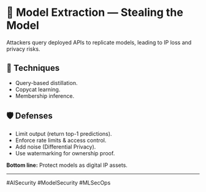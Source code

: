 # 🔎 Model Extraction — Stealing the Model

Attackers query deployed APIs to replicate models, leading to IP loss and privacy risks.

## 🧠 Techniques
- Query-based distillation.
- Copycat learning.
- Membership inference.

## 🛡️ Defenses
- Limit output (return top-1 predictions).
- Enforce rate limits & access control.
- Add noise (Differential Privacy).
- Use watermarking for ownership proof.

**Bottom line:** Protect models as digital IP assets.

---
#AISecurity #ModelSecurity #MLSecOps
